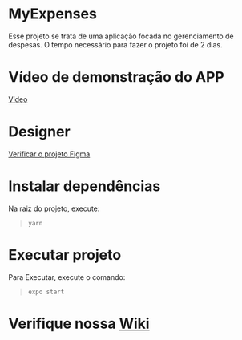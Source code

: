 # MyExpenses

Esse projeto se trata de uma aplicação focada no gerenciamento de despesas.
O tempo necessário para fazer o projeto foi de 2 dias.

# Vídeo de demonstração do APP
[Video](https://youtu.be/WTprvvJxiiI)

# Designer
[Verificar o projeto Figma](https://www.figma.com/proto/kFNWKYSUQqBlTlCt4Vesfe/My-Expenses?node-id=13%3A210&scaling=scale-down&page-id=0%3A1)

# Instalar dependências
Na raiz do projeto, execute:
> `yarn`

# Executar projeto
Para Executar, execute o comando:
> `expo start`

# Verifique nossa [Wiki](https://github.com/RodrigoElyel/Sofit-Expenses/wiki)

